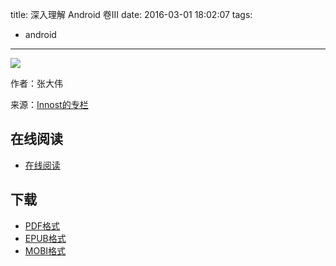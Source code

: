 title: 深入理解 Android 卷III
date: 2016-03-01 18:02:07
tags:
  - android
---

![](https://ek8whxe.cloudimg.io/s/width/226/https://www.gitbook.com/cover/book/wizardforcel/deepin-android-vol3.jpg?build=1439249362341&v=12.0.2)

作者：张大伟

来源：[Innost的专栏](http://blog.csdn.net/innost)

<!--more-->

## 在线阅读 ##

+ [在线阅读](https://www.gitbook.com/book/wizardforcel/deepin-android-vol3/details)

## 下载 ##

+ [PDF格式](https://www.gitbook.com/download/pdf/book/wizardforcel/deepin-android-vol3)
+ [EPUB格式](https://www.gitbook.com/download/epub/book/wizardforcel/deepin-android-vol3)
+ [MOBI格式](https://www.gitbook.com/download/mobi/book/wizardforcel/deepin-android-vol3)
